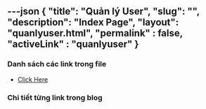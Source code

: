 ---json
{
    "title": "Quản lý User",
    "slug": "",
    "description": "Index Page",
    "layout": "quanlyuser.html",
    "permalink" : false,
    "activeLink" : "quanlyuser"
}
---

### Danh sách các link trong file
- [Click Here](./blog-list.html)

### Chi tiết từng link trong blog